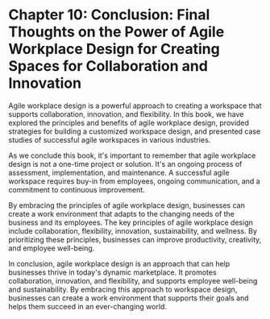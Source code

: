 Chapter 10: Conclusion: Final Thoughts on the Power of Agile Workplace Design for Creating Spaces for Collaboration and Innovation
==================================================================================================================================

Agile workplace design is a powerful approach to creating a workspace that supports collaboration, innovation, and flexibility. In this book, we have explored the principles and benefits of agile workplace design, provided strategies for building a customized workspace design, and presented case studies of successful agile workspaces in various industries.

As we conclude this book, it's important to remember that agile workplace design is not a one-time project or solution. It's an ongoing process of assessment, implementation, and maintenance. A successful agile workspace requires buy-in from employees, ongoing communication, and a commitment to continuous improvement.

By embracing the principles of agile workplace design, businesses can create a work environment that adapts to the changing needs of the business and its employees. The key principles of agile workplace design include collaboration, flexibility, innovation, sustainability, and wellness. By prioritizing these principles, businesses can improve productivity, creativity, and employee well-being.

In conclusion, agile workplace design is an approach that can help businesses thrive in today's dynamic marketplace. It promotes collaboration, innovation, and flexibility, and supports employee well-being and sustainability. By embracing this approach to workspace design, businesses can create a work environment that supports their goals and helps them succeed in an ever-changing world.


